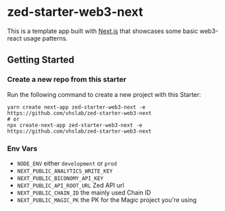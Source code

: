 # zed-starter-web3-next

This is a template app built with [Next.js](https://nextjs.org/) that showcases some basic web3-react usage patterns.

## Getting Started

### Create a new repo from this starter

Run the following command to create a new project with this Starter:

```
yarn create next-app zed-starter-web3-next -e https://github.com/vhslab/zed-starter-web3-next
# or
npx create-next-app zed-starter-web3-next -e https://github.com/vhslab/zed-starter-web3-next
```

### Env Vars

- `NODE_ENV` either `development` or `prod`
- `NEXT_PUBLIC_ANALYTICS_WRITE_KEY`
- `NEXT_PUBLIC_BICONOMY_API_KEY`
- `NEXT_PUBLIC_API_ROOT_URL` Zed API url
- `NEXT_PUBLIC_CHAIN_ID` the mainly used Chain ID
- `NEXT_PUBLIC_MAGIC_PK` the PK for the Magic project you're using
